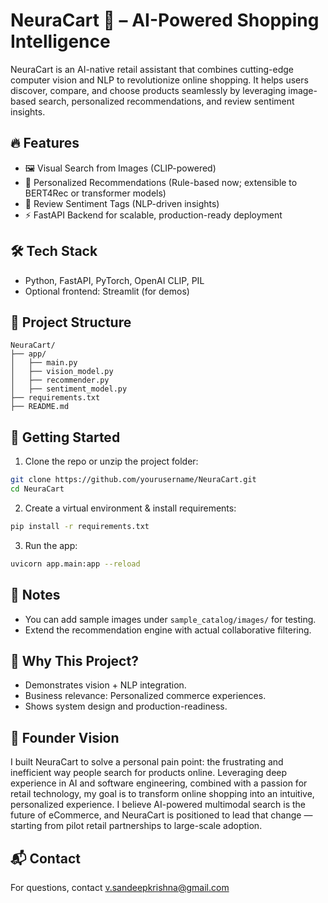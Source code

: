 # NeuraCart 🛒 – AI-Powered Shopping Intelligence

NeuraCart is an AI-native retail assistant that combines cutting-edge computer vision and NLP to revolutionize online shopping. It helps users discover, compare, and choose products seamlessly by leveraging image-based search, personalized recommendations, and review sentiment insights.

## 🔥 Features
- 🖼️ Visual Search from Images (CLIP-powered)
- 🎯 Personalized Recommendations (Rule-based now; extensible to BERT4Rec or transformer models)
- 💬 Review Sentiment Tags (NLP-driven insights)
- ⚡ FastAPI Backend for scalable, production-ready deployment

## 🛠️ Tech Stack
- Python, FastAPI, PyTorch, OpenAI CLIP, PIL
- Optional frontend: Streamlit (for demos)

## 📂 Project Structure

```
NeuraCart/
├── app/
│   ├── main.py
│   ├── vision_model.py
│   ├── recommender.py
│   ├── sentiment_model.py
├── requirements.txt
├── README.md
```

## 🚀 Getting Started

1. Clone the repo or unzip the project folder:
```bash
git clone https://github.com/yourusername/NeuraCart.git
cd NeuraCart
```
2. Create a virtual environment & install requirements:
```bash
pip install -r requirements.txt
```
3. Run the app:
```bash
uvicorn app.main:app --reload
```

## 📌 Notes
- You can add sample images under `sample_catalog/images/` for testing.
- Extend the recommendation engine with actual collaborative filtering.

## 🎯 Why This Project?
- Demonstrates vision + NLP integration.
- Business relevance: Personalized commerce experiences.
- Shows system design and production-readiness.

## 👤 Founder Vision

I built NeuraCart to solve a personal pain point: the frustrating and inefficient way people search for products online. Leveraging deep experience in AI and software engineering, combined with a passion for retail technology, my goal is to transform online shopping into an intuitive, personalized experience. I believe AI-powered multimodal search is the future of eCommerce, and NeuraCart is positioned to lead that change — starting from pilot retail partnerships to large-scale adoption.

## 📬 Contact
For questions, contact v.sandeepkrishna@gmail.com
